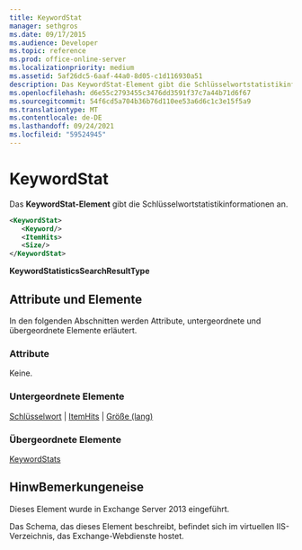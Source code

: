 ```yaml
---
title: KeywordStat
manager: sethgros
ms.date: 09/17/2015
ms.audience: Developer
ms.topic: reference
ms.prod: office-online-server
ms.localizationpriority: medium
ms.assetid: 5af26dc5-6aaf-44a0-8d05-c1d116930a51
description: Das KeywordStat-Element gibt die Schlüsselwortstatistikinformationen an.
ms.openlocfilehash: d6e55c2793455c3476dd3591f37c7a44b71d6f67
ms.sourcegitcommit: 54f6cd5a704b36b76d110ee53a6d6c1c3e15f5a9
ms.translationtype: MT
ms.contentlocale: de-DE
ms.lasthandoff: 09/24/2021
ms.locfileid: "59524945"
---
```

# <a name="keywordstat"></a>KeywordStat

Das **KeywordStat-Element** gibt die Schlüsselwortstatistikinformationen an. 
  
```XML
<KeywordStat>
   <Keyword/>
   <ItemHits>
   <Size/>
</KeywordStat>
```

 **KeywordStatisticsSearchResultType**
## <a name="attributes-and-elements"></a>Attribute und Elemente

In den folgenden Abschnitten werden Attribute, untergeordnete und übergeordnete Elemente erläutert.
  
### <a name="attributes"></a>Attribute

Keine.
  
### <a name="child-elements"></a>Untergeordnete Elemente

[Schlüsselwort](keyword.md)  |  [ItemHits](itemhits.md)  |  [Größe (lang)](size-long.md)
  
### <a name="parent-elements"></a>Übergeordnete Elemente

[KeywordStats](keywordstats.md)
  
## <a name="remarks"></a>HinwBemerkungeneise

Dieses Element wurde in Exchange Server 2013 eingeführt.
  
Das Schema, das dieses Element beschreibt, befindet sich im virtuellen IIS-Verzeichnis, das Exchange-Webdienste hostet.
  

